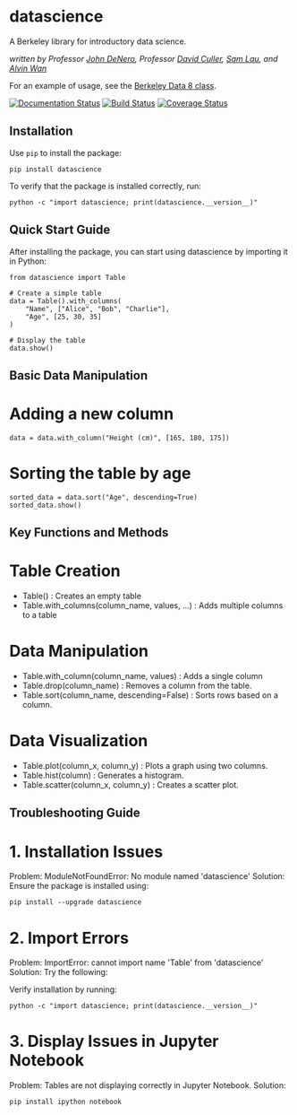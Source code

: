 # datascience

A Berkeley library for introductory data science.

_written by Professor [John DeNero](http://denero.org), Professor
[David Culler](http://www.cs.berkeley.edu/~culler),
[Sam Lau](https://github.com/samlau95), and [Alvin Wan](http://alvinwan.com)_

For an example of usage, see the [Berkeley Data 8 class](http://data8.org/).

[![Documentation Status](https://readthedocs.org/projects/datascience/badge/?version=master)](http://datascience.readthedocs.org/en/master/?badge=master)
[![Build Status](https://github.com/data-8/datascience/actions/workflows/run_tests.yml/badge.svg?branch=master)](https://github.com/data-8/datascience/actions/workflows/run_tests.yml)
[![Coverage Status](https://coveralls.io/repos/data-8/datascience/badge.svg?branch=master&service=github)](https://coveralls.io/github/data-8/datascience?branch=master)

## Installation

Use `pip` to install the package: 
```
pip install datascience

```

To verify that the package is installed correctly, run:
```
python -c "import datascience; print(datascience.__version__)"

```

## Quick Start Guide 

After installing the package, you can start using datascience by importing it in Python:

```
from datascience import Table

# Create a simple table
data = Table().with_columns(
    "Name", ["Alice", "Bob", "Charlie"],
    "Age", [25, 30, 35]
)

# Display the table
data.show()
```

## Basic Data Manipulation

# Adding a new column
```
data = data.with_column("Height (cm)", [165, 180, 175])
```
# Sorting the table by age
```
sorted_data = data.sort("Age", descending=True)
sorted_data.show()
```

## Key Functions and Methods

# Table Creation
- Table() : Creates an empty table 
- Table.with_columns(column_name, values, ...) : Adds multiple columns to a table

# Data Manipulation
- Table.with_column(column_name, values) : Adds a single column
- Table.drop(column_name) :  Removes a column from the table.
- Table.sort(column_name, descending=False) : Sorts rows based on a column.

# Data Visualization 
- Table.plot(column_x, column_y) : Plots a graph using two columns.
- Table.hist(column) : Generates a histogram.
- Table.scatter(column_x, column_y) :  Creates a scatter plot. 

## Troubleshooting Guide

# 1. Installation Issues
Problem: ModuleNotFoundError: No module named 'datascience'
Solution: Ensure the package is installed using:

```
pip install --upgrade datascience
```

# 2. Import Errors
Problem: ImportError: cannot import name 'Table' from 'datascience'
Solution: Try the following:

Verify installation by running:
```
python -c "import datascience; print(datascience.__version__)"
```

# 3. Display Issues in Jupyter Notebook
Problem: Tables are not displaying correctly in Jupyter Notebook.
Solution:

```
pip install ipython notebook
```




